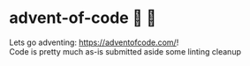 # advent-of-code :christmas_tree: :gift:
Lets go adventing: https://adventofcode.com/!  
Code is pretty much as-is submitted aside some linting cleanup
